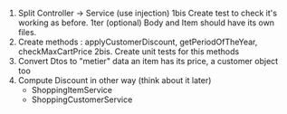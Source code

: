 1. Split Controller -> Service (use injection)
1bis Create test to check it's working as before.
1ter (optional) Body and Item should have its own files.
2. Create methods : applyCustomerDiscount, getPeriodOfTheYear, checkMaxCartPrice
2bis. Create unit tests for this methods
3. Convert Dtos to "metier" data an item has its price, a customer object too
4. Compute Discount in other way (think about it later)
    - ShoppingItemService
    - ShoppingCustomerService